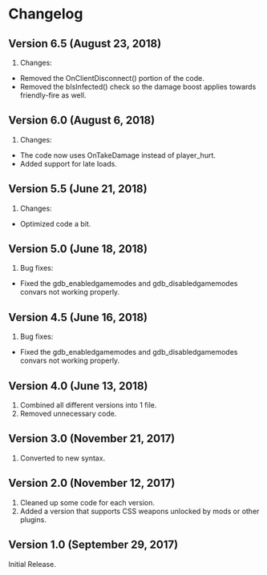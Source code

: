 # Changelog

## Version 6.5 (August 23, 2018)

1. Changes:

- Removed the OnClientDisconnect() portion of the code.
- Removed the bIsInfected() check so the damage boost applies towards friendly-fire as well.

## Version 6.0 (August 6, 2018)

1. Changes:

- The code now uses OnTakeDamage instead of player_hurt.
- Added support for late loads.

## Version 5.5 (June 21, 2018)

1. Changes:

- Optimized code a bit.

## Version 5.0 (June 18, 2018)

1. Bug fixes:

- Fixed the gdb_enabledgamemodes and gdb_disabledgamemodes convars not working properly.

## Version 4.5 (June 16, 2018)

1. Bug fixes:

- Fixed the gdb_enabledgamemodes and gdb_disabledgamemodes convars not working properly.

## Version 4.0 (June 13, 2018)

1. Combined all different versions into 1 file.
2. Removed unnecessary code.

## Version 3.0 (November 21, 2017)

1. Converted to new syntax.

## Version 2.0 (November 12, 2017)

1. Cleaned up some code for each version.
2. Added a version that supports CSS weapons unlocked by mods or other plugins.

## Version 1.0 (September 29, 2017)

Initial Release.
